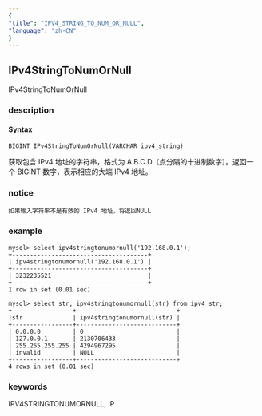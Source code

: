 ```yaml
---
{
"title": "IPV4_STRING_TO_NUM_OR_NULL",
"language": "zh-CN"
}
---
```


<!-- 
Licensed to the Apache Software Foundation (ASF) under one
or more contributor license agreements.  See the NOTICE file
distributed with this work for additional information
regarding copyright ownership.  The ASF licenses this file
to you under the Apache License, Version 2.0 (the
"License"); you may not use this file except in compliance
with the License.  You may obtain a copy of the License at
  http://www.apache.org/licenses/LICENSE-2.0
Unless required by applicable law or agreed to in writing,
software distributed under the License is distributed on an
"AS IS" BASIS, WITHOUT WARRANTIES OR CONDITIONS OF ANY
KIND, either express or implied.  See the License for the
specific language governing permissions and limitations
under the License.
-->

## IPv4StringToNumOrNull

<version since="dev">

IPv4StringToNumOrNull

</version>

### description

#### Syntax

`BIGINT IPv4StringToNumOrNull(VARCHAR ipv4_string)`

获取包含 IPv4 地址的字符串，格式为 A.B.C.D（点分隔的十进制数字）。返回一个 BIGINT 数字，表示相应的大端 IPv4 地址。

### notice

`如果输入字符串不是有效的 IPv4 地址，将返回NULL`

### example
```
mysql> select ipv4stringtonumornull('192.168.0.1'); 
+--------------------------------------+ 
| ipv4stringtonumornull('192.168.0.1') | 
+--------------------------------------+ 
| 3232235521                           | 
+--------------------------------------+ 
1 row in set (0.01 sec)

mysql> select str, ipv4stringtonumornull(str) from ipv4_str; 
+-----------------+----------------------------+ 
|str              | ipv4stringtonumornull(str) | 
+-----------------+----------------------------+ 
| 0.0.0.0         | 0                          | 
| 127.0.0.1       | 2130706433                 | 
| 255.255.255.255 | 4294967295                 | 
| invalid         | NULL                       | 
+-----------------+----------------------------+ 
4 rows in set (0.01 sec)
```

### keywords

IPV4STRINGTONUMORNULL, IP